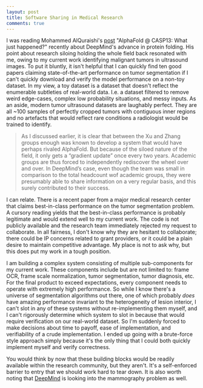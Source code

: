 ```yaml
---
layout: post
title: Software Sharing in Medical Research
comments: true
---
```


I was reading Mohammed AlQuraishi's [post][1] "AlphaFold @ CASP13: What just happened?" recently about DeepMind's advance in protein folding. His point about research siloing holding the whole field back resonated with me, owing to my current work identifying malignant tumors in ultrasound images. To put it bluntly, it isn't helpful that I can quickly find ten good papers claiming state-of-the-art performance on tumor segmentation if I can't quickly download and verify the model performance on a non-toy dataset. In my view, a toy dataset is a dataset that doesn't reflect the enumerable subtleties of real-world data. I.e. a dataset filtered to remove weird edge-cases, complex low probability situations, and messy inputs. As an aside, modern tumor ultrasound datasets are laughably perfect. They are all ~100 samples of perfectly cropped tumors with contiguous inner regions and no artefacts that would reflect rare conditions a radiologist would be trained to identify.

> As I discussed earlier, it is clear that between the Xu and Zhang groups enough was known to develop a system that would have perhaps rivaled AlphaFold. But because of the siloed nature of the field, it only gets a “gradient update” once every two years. Academic groups are thus forced to independently rediscover the wheel over and over. In DeepMind’s case, even though the team was small in comparison to the total headcount wof academic groups, they were presumably able to share information on a very regular basis, and this surely contributed to their success.

I can relate. There is a recent paper from a major medical research center that claims best-in-class performance on the tumor segmentation problem. A cursory reading yields that the best-in-class performance is probably legitimate and would extend well to my current work. The code is not publicly available and the research team immediately rejected my request to collaborate. In all fairness, I don't know why they are hesitant to collaborate; there could be IP concerns related to grant providers, or it could be a plain desire to maintain competitive advantage. My place is not to ask why, but this does put my work in a tough position.

I am building a complex system consisting of multiple sub-components for my current work. These components include but are not limited to: frame OCR, frame scale normalization, tumor segmentation, tumor diagnosis, etc. For the final product to exceed expectations, every component needs to operate with extremely high performance. So while I know there's a universe of segmentation algorithms out there, one of which probably _does_ have amazing performance invariant to the heterogeneity of lesion interior, I can't slot in any of these systems without re-implementing them myself, and I can't rigorously determine which system to slot in because that would require verification on our real-world dataset. So I'm suddenly forced to make decisions about time to payoff, ease of implementation, and verifiability of a crude implementation. I ended up going with a brute-force style approach simply because it's the only thing that I could both quickly implement myself and verify correctness. 

You would think by now that these building blocks would be readily available within the research community, but they aren't. It's a self-enforced barrier to entry that we should work hard to tear down. It is also worth noting that [DeepMind][2] is looking into the mammography problem as well.

[1]: https://moalquraishi.wordpress.com/2018/12/09/alphafold-casp13-what-just-happened/

[2]: https://deepmind.com/blog/applying-machine-learning-mammography/